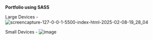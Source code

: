 **Portfolio using SASS**

Large Devices -
![screencapture-127-0-0-1-5500-index-html-2025-02-08-19_28_04](https://github.com/user-attachments/assets/0b1fc8a2-4a70-4593-acd2-159227678c24)

Small Devices - 
![image](https://github.com/user-attachments/assets/67521597-2891-4881-b3ea-0a5dee7c00f1)
